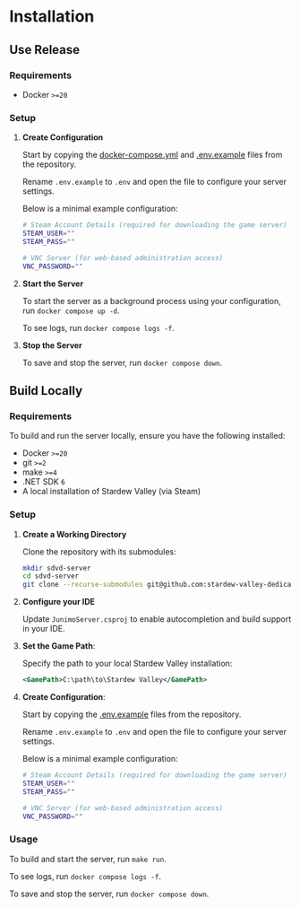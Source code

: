 # Installation

## Use Release
### Requirements
* Docker `>=20`

### Setup
1. **Create Configuration**

    Start by copying the [docker-compose.yml](https://github.com/stardew-valley-dedicated-server/server/blob/master/docker-compose.yml) and [.env.example](https://github.com/stardew-valley-dedicated-server/server/blob/master/.env.example) files from the repository.

    Rename `.env.example` to `.env` and open the file to configure your server settings.

    Below is a minimal example configuration:
    ```sh
    # Steam Account Details (required for downloading the game server)
    STEAM_USER=""
    STEAM_PASS=""

    # VNC Server (for web-based administration access)
    VNC_PASSWORD=""
    ```

2. **Start the Server**

    To start the server as a background process using your configuration, run `docker compose up -d`.

    To see logs, run `docker compose logs -f`.


3. **Stop the Server**

    To save and stop the server, run `docker compose down`.

## Build Locally
### Requirements
To build and run the server locally, ensure you have the following installed:
* Docker `>=20`
* git `>=2`
* make `>=4`
* .NET SDK `6`
* A local installation of Stardew Valley (via Steam)

### Setup
1. **Create a Working Directory**

    Clone the repository with its submodules:

    ```sh
    mkdir sdvd-server
    cd sdvd-server
    git clone --recurse-submodules git@github.com:stardew-valley-dedicated-server/server.git .
    ```

2. **Configure your IDE**

    Update `JunimoServer.csproj` to enable autocompletion and build support in your IDE.


3. **Set the Game Path**:

    Specify the path to your local Stardew Valley installation:

    ```xml
    <GamePath>C:\path\to\Stardew Valley</GamePath>
    ```

4. **Create Configuration**:

    Start by copying the [.env.example](https://github.com/stardew-valley-dedicated-server/server/blob/master/.env.example) files from the repository.

    Rename `.env.example` to `.env` and open the file to configure your server settings.

    Below is a minimal example configuration:
    ```sh
    # Steam Account Details (required for downloading the game server)
    STEAM_USER=""
    STEAM_PASS=""

    # VNC Server (for web-based administration access)
    VNC_PASSWORD=""
    ```

### Usage
To build and start the server, run `make run`.

To see logs, run `docker compose logs -f`.

To save and stop the server, run `docker compose down`.
